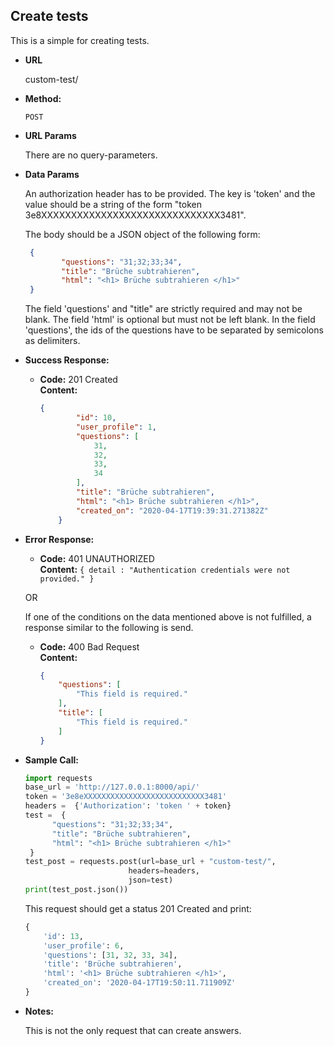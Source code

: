 **Create tests**
----
  This is a simple for creating tests. 
  
* **URL**

  custom-test/

* **Method:**

  `POST` 
  
*  **URL Params**

    There are no query-parameters. 
  
  
* **Data Params**

    An authorization header has to be provided. The key is 'token' 
    and the value should be a string of the form "token 3e8XXXXXXXXXXXXXXXXXXXXXXXXXXXXXX3481". 
    
    The body should be a JSON object of the following form: <br>
    
    ```json
     {
            "questions": "31;32;33;34",
            "title": "Brüche subtrahieren",
            "html": "<h1> Brüche subtrahieren </h1>"
     }
    ```
    
    The field 'questions' and "title" are strictly required and may not be blank. The field 'html' is optional but 
    must not be left blank. In the field 'questions', the ids of the questions have to be separated by semicolons as 
    delimiters.  
    
* **Success Response:**

  * **Code:** 201 Created <br />
    **Content:** 
    ```json
    {
            "id": 10,
            "user_profile": 1,
            "questions": [
                31,
                32,
                33,
                34
            ],
            "title": "Brüche subtrahieren",
            "html": "<h1> Brüche subtrahieren </h1>",
            "created_on": "2020-04-17T19:39:31.271382Z"
        }
    ```
 
* **Error Response:**

  * **Code:** 401 UNAUTHORIZED <br />
    **Content:** `{ detail : "Authentication credentials were not provided." }`

  OR
    
  If one of the conditions on the data mentioned above is not fulfilled, a response similar to the following is send. 
  * **Code:** 400 Bad Request <br />
    **Content:** 
    ```json
    {
        "questions": [
            "This field is required."
        ],
        "title": [
            "This field is required."
        ]
    }
    ```
    
* **Sample Call:**

   ```python
   import requests
   base_url = 'http://127.0.0.1:8000/api/'
   token = '3e8eXXXXXXXXXXXXXXXXXXXXXXXXXXX3481'
   headers =  {'Authorization': 'token ' + token}
   test =  {
         "questions": "31;32;33;34",
         "title": "Brüche subtrahieren",
         "html": "<h1> Brüche subtrahieren </h1>"
    }
   test_post = requests.post(url=base_url + "custom-test/",
                          headers=headers,
                          json=test)
  print(test_post.json())
  ``` 
     
  This request should get a status 201 Created and print:
  ```python
  {
      'id': 13, 
      'user_profile': 6, 
      'questions': [31, 32, 33, 34], 
      'title': 'Brüche subtrahieren', 
      'html': '<h1> Brüche subtrahieren </h1>', 
      'created_on': '2020-04-17T19:50:11.711909Z'
  }
  ```
    
* **Notes:**

    This is not the only request that can create answers. 
